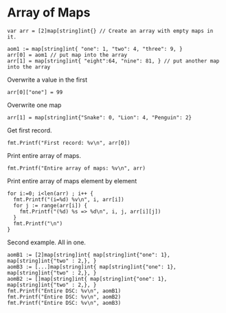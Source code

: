 # Array of Maps #

    var arr = [2]map[string]int{} // Create an array with empty maps in it.

    aom1 := map[string]int{ "one": 1, "two": 4, "three": 9, }
    arr[0] = aom1 // put map into the array 
    arr[1] = map[string]int{ "eight":64, "nine": 81, } // put another map into the array

Overwrite a value in the first 

    arr[0]["one"] = 99

Overwrite one map

    arr[1] = map[string]int{"Snake": 0, "Lion": 4, "Penguin": 2}

Get first record.

    fmt.Printf("First record: %v\n", arr[0])

Print entire array of maps.

    fmt.Printf("Entire array of maps: %v\n", arr)

Print entire array of maps element by element

    for i:=0; i<len(arr) ; i++ {
      fmt.Printf("(i=%d) %v\n", i, arr[i])
      for j := range(arr[i]) {
        fmt.Printf("(%d) %s => %d\n", i, j, arr[i][j])
      }
      fmt.Printf("\n")
    }

Second example. All in one.

  	aomB1 := [2]map[string]int{ map[string]int{"one": 1}, map[string]int{"two" : 2,}, }
  	aomB3 := [...]map[string]int{ map[string]int{"one": 1}, map[string]int{"two" : 2,}, }
  	aomB2 := []map[string]int{ map[string]int{"one": 1}, map[string]int{"two" : 2,}, }
  	fmt.Printf("Entire DSC: %v\n", aomB1)
  	fmt.Printf("Entire DSC: %v\n", aomB2)
  	fmt.Printf("Entire DSC: %v\n", aomB3)
